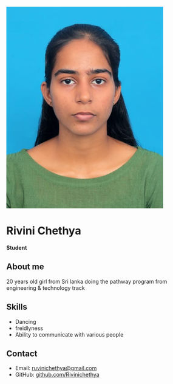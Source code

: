 ![Rivini](Rivini.jpeg)

# Rivini Chethya
**Student** 

## About me
20 years old girl from Sri lanka doing the pathway program from engineering & technology track

## Skills
- Dancing
- freidlyness
- Ability to communicate with various people

## Contact
- Email: ruvinichethya@gmail.com
- GitHub: [github.com/Rivinichethya](https://github.com/Rivinichethya)
